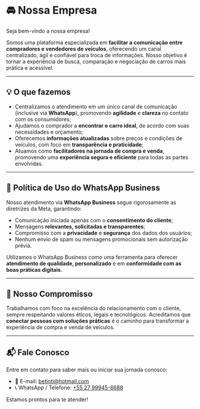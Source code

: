 # 🚘 Nossa Empresa

Seja bem-vindo a nossa empresa!

Somos uma plataforma especializada em **facilitar a comunicação entre compradores e vendedores de veículos**, oferecendo um canal centralizado, ágil e confiável para troca de informações. Nosso objetivo é tornar a experiência de busca, comparação e negociação de carros mais prática e acessível.

---

## 💡 O que fazemos

- Centralizamos o atendimento em um único canal de comunicação (inclusive via **WhatsApp**), promovendo **agilidade** e **clareza** no contato com os consumidores;
- Ajudamos o comprador a **encontrar o carro ideal**, de acordo com suas necessidades e orçamento;
- Oferecemos **informações atualizadas** sobre preços e condições de veículos, com foco em **transparência e praticidade**;
- Atuamos como **facilitadores na jornada de compra e venda**, promovendo uma **experiência segura e eficiente** para todas as partes envolvidas.

---

## 📱 Política de Uso do WhatsApp Business

Nosso atendimento via **WhatsApp Business** segue rigorosamente as diretrizes da Meta, garantindo:

- Comunicação iniciada apenas com o **consentimento do cliente**;
- Mensagens **relevantes, solicitadas e transparentes**;
- Compromisso com a **privacidade** e **segurança** dos dados dos usuários;
- Nenhum envio de spam ou mensagens promocionais sem autorização prévia.

Utilizamos o WhatsApp Business como uma ferramenta para oferecer **atendimento de qualidade, personalizado** e em **conformidade com as boas práticas digitais**.

---

## 🤝 Nosso Compromisso

Trabalhamos com foco na excelência do relacionamento com o cliente, sempre respeitando valores éticos, legais e tecnológicos. Acreditamos que **conectar pessoas com soluções práticas** é o caminho para transformar a experiência de compra e venda de veículos.

---

## 📬 Fale Conosco

Entre em contato para saber mais ou iniciar sua jornada conosco:

- 📧 E-mail: [betinti@hotmail.com](mailto:betinti@hotmail.com)  
- 📞 WhatsApp / Telefone: [+55 27 99945-6688](https://wa.me/5527999456688)

Estamos prontos para te atender!
